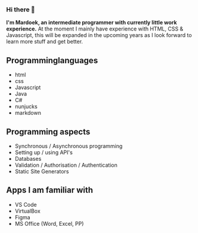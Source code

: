 ### Hi there 👋
**I'm Mardoek, an intermediate programmer with currently little work experience.**
At the moment I mainly have experience with HTML, CSS & Javascript, this will be expanded in the upcoming years as I look forward to learn more stuff and get better.

## Programminglanguages
- html
- css
- Javascript
- Java
- C#
- nunjucks
- markdown
## Programming aspects
- Synchronous / Asynchronous programming
- Setting up / using API's
- Databases
- Validation / Authorisation / Authentication
- Static Site Generators
## Apps I am familiar with
- VS Code
- VirtualBox
- Figma
- MS Office (Word, Excel, PP)

<!--
**pgm-mardoekthienpondt/pgm-mardoekthienpondt** is a ✨ _special_ ✨ repository because its `README.md` (this file) appears on your GitHub profile.

Here are some ideas to get you started:

- 🔭 I’m currently working on ...
- 🌱 I’m currently learning ...
- 👯 I’m looking to collaborate on ...
- 🤔 I’m looking for help with ...
- 💬 Ask me about ...
- 📫 How to reach me: ...
- 😄 Pronouns: ...
- ⚡ Fun fact: ...
-->
